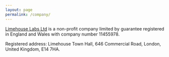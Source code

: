 ```yaml
---
layout: page
permalink: /company/
---
```


[Limehouse Labs Ltd](https://beta.companieshouse.gov.uk/company/11455978) is a non-profit company limited by guarantee registered in England and Wales with company number 11455978.

Registered address: Limehouse Town Hall, 646 Commercial Road, London, United Kingdom, E14 7HA.
